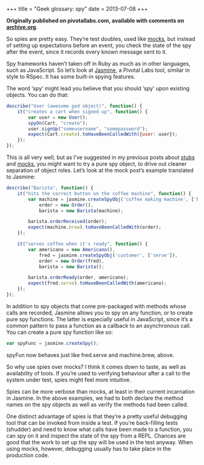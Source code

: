 +++
title = "Geek glossary: spy"
date = 2013-07-08
+++

**Originally published on pivotallabs.com, available with comments on
[archive.org](https://web.archive.org/web/20140717110952/http://pivotallabs.com/geek-glossary-spy/)**.

So spies are pretty easy. They’re test doubles, used like
[mocks](/geek-glossary-mock/), but instead of setting up expectations before an
event, you check the state of the spy after the event, since it records every
known message sent to it.

Spy frameworks haven’t taken off in Ruby as much as in other languages, such as
JavaScript. So let’s look at [Jasmine](https://github.com/jasmine/jasmine), a
Pivotal Labs tool, similar in style to RSpec. It has some built-in spying
features.

The word ‘spy’ might lead you believe that you should ‘spy’ upon existing
objects. You can do that:

```javascript
describe("User (awesome god object)", function() {
    it("creates a cart when signed up", function() {
        var user = new User();
        spyOn(Cart, "create");
        user.signUp("someusername", "somepassword");
        expect(Cart.create).toHaveBeenCalledWith({user: user});
    });
});
```

This is all very well, but as I’ve suggested in my previous posts about
[stubs](/geek-glossary-stub/) and [mocks](/geek-glossary-mock/), you might want
to try a pure spy object, to drive out cleaner separation of object roles.
Let’s look at the mock post’s example translated to Jasmine:

```javascript
describe("Barista", function() {
    it("hits the correct button on the coffee machine", function() {
        var machine = jasmine.createSpyObj('coffee making machine', ['brew']),
            order = new Order(),
            barista = new Barista(machine);

        barista.orderReceived(order);
        expect(machine.brew).toHaveBeenCalledWith(order);
    });

    it("serves coffee when it's ready", function() {
        var americano = new Americano(),
            fred = jasmine.createSpyObj('customer', ['serve']),
            order = new Order(fred),
            barista = new Barista();

        barista.orderReady(order, americano);
        expect(fred.serve).toHaveBeenCalledWith(americano);
    });
});
```

In addition to spy objects that come pre-packaged with methods whose calls are
recorded, Jasmine allows you to spy on any function, or to create pure spy
functions. The latter is especially useful in JavaScript, since it’s a common
pattern to pass a function as a callback to an asynchronous call. You can
create a pure spy function like so:

```javascript
var spyFunc = jasmine.createSpy();
```

spyFun now behaves just like fred.serve and machine.brew, above.

So why use spies over mocks? I think it comes down to taste, as well as
availability of tools. If you’re used to verifying behaviour after a call to
the system under test, spies might feel more intuitive.

Spies can be more verbose than mocks, at least in their current incarnation in
Jasmine. In the above examples, we had to both declare the method names on the
spy objects as well as verify the methods had been called.

One distinct advantage of spies is that they’re a pretty useful debugging tool
that can be invoked from inside a test. If you’re back-filling tests (shudder)
and need to know what calls have been made to a function, you can spy on it and
inspect the state of the spy from a REPL. Chances are good that the work to set
up the spy will be used in the test anyway. When using mocks, however,
debugging usually has to take place in the production code.
